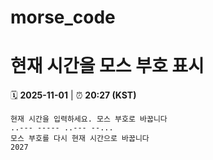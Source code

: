 # morse_code
# 현재 시간을 모스 부호 표시
<!-- MORSE_TIME_START -->
🗓️ **2025-11-01** | ⏰ **20:27 (KST)**

```
현재 시간을 입력하세요. 모스 부호로 바꿉니다
..--- ----- ..--- --...
모스 부호를 다시 현재 시간으로 바꿉니다
2027
```
<!-- MORSE_TIME_END -->
